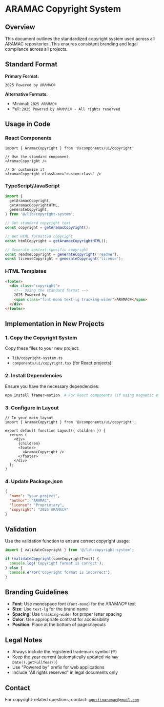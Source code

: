 # ARAMAC Copyright System

## Overview

This document outlines the standardized copyright system used across all ARAMAC repositories. This ensures consistent branding and legal compliance across all projects.

## Standard Format

**Primary Format:**

```text
2025 Powered by ΛRΛMΛC®
```

**Alternative Formats:**

- Minimal: `2025 ΛRΛMΛC®`
- Full: `2025 Powered by ΛRΛMΛC® - All rights reserved`

## Usage in Code

### React Components

```tsx
import { AramacCopyright } from '@/components/ui/copyright'

// Use the standard component
<AramacCopyright />

// Or customize it
<AramacCopyright className="custom-class" />
```

### TypeScript/JavaScript

```ts
import {
  getAramacCopyright,
  getAramacCopyrightHTML,
  generateCopyright,
} from '@/lib/copyright-system';

// Get standard copyright text
const copyright = getAramacCopyright();

// Get HTML formatted copyright
const htmlCopyright = getAramacCopyrightHTML();

// Generate context-specific copyright
const readmeCopyright = generateCopyright('readme');
const licenseCopyright = generateCopyright('license');
```

### HTML Templates

```html
<footer>
  <div class="copyright">
    <!-- Using the standard format -->
    2025 Powered by
    <span class="font-mono text-lg tracking-wider">ΛRΛMΛC®</span>
  </div>
</footer>
```

## Implementation in New Projects

### 1. Copy the Copyright System

Copy these files to your new project:

- `lib/copyright-system.ts`
- `components/ui/copyright.tsx` (for React projects)

### 2. Install Dependencies

Ensure you have the necessary dependencies:

```bash
npm install framer-motion  # For React components (if using magnetic effects)
```

### 3. Configure in Layout

```tsx
// In your main layout
import { AramacCopyright } from '@/components/ui/copyright';

export default function Layout({ children }) {
  return (
    <div>
      {children}
      <footer>
        <AramacCopyright />
      </footer>
    </div>
  );
}
```

### 4. Update Package.json

```json
{
  "name": "your-project",
  "author": "ARAMAC",
  "license": "Proprietary",
  "copyright": "2025 ΛRΛMΛC®"
}
```

## Validation

Use the validation function to ensure correct copyright usage:

```ts
import { validateCopyright } from '@/lib/copyright-system';

if (validateCopyright(someCopyrightText)) {
  console.log('Copyright format is correct');
} else {
  console.error('Copyright format is incorrect');
}
```

## Branding Guidelines

- **Font**: Use monospace font (`font-mono`) for the ΛRΛMΛC® text
- **Size**: Use `text-lg` for the brand name
- **Spacing**: Use `tracking-wider` for proper letter spacing
- **Color**: Use appropriate contrast for accessibility
- **Position**: Place at the bottom of pages/layouts

## Legal Notes

- Always include the registered trademark symbol (®)
- Keep the year current (automatically updated via `new Date().getFullYear()`)
- Use "Powered by" prefix for web applications
- Include "All rights reserved" in legal documents only

## Contact

For copyright-related questions, contact: [`agustinaramac@gmail.com`](mailto:agustinaramac@gmail.com)
